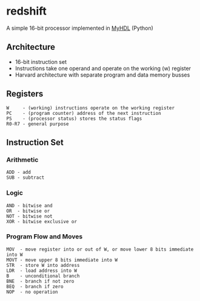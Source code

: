 redshift
========

A simple 16-bit processor implemented in [MyHDL](http://www.myhdl.org/doku.php) (Python)

Architecture
------------

* 16-bit instruction set
* Instructions take one operand and operate on the working (w) register
* Harvard architecture with separate program and data memory busses

Registers
---------

    W     - (working) instructions operate on the working register
    PC    - (program counter) address of the next instruction
    PS    - (processor status) stores the status flags
    R0-R7 - general purpose

Instruction Set
---------------

### Arithmetic

    ADD - add
    SUB - subtract

### Logic

    AND - bitwise and
    OR  - bitwise or
    NOT - bitwise not
    XOR - bitwise exclusive or

### Program Flow and Moves

    MOV  - move register into or out of W, or move lower 8 bits immediate into W
    MOVT - move upper 8 bits immediate into W
    STR  - store W into address
    LDR  - load address into W
    B    - unconditional branch
    BNE  - branch if not zero
    BEQ  - branch if zero
    NOP  - no operation
